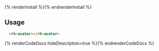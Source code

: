 {% renderInstall %}{% endrenderInstall %}

## Usage

```html
  <rh-avatar></rh-avatar>
```

{% renderCodeDocs hideDescription=true %}{% endrenderCodeDocs %}
